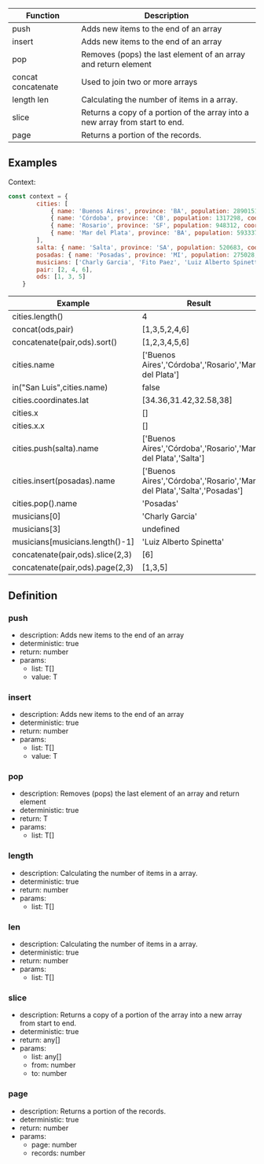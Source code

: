 
|Function    				|Description                                   																		|
|-------------------|---------------------------------------------------------------------------------|
|push								|Adds new items to the end of an array																						|
|insert							|Adds new items to the end of an array																						|
|pop								|Removes (pops) the last element of an array and return element										|
|concat concatenate	|Used to join two or more arrays																									|
|length len					|Calculating the number of items in a array.																			|
|slice							|Returns a copy of a portion of the array into a new array from start to end.			|
|page								|Returns a portion of the records.																								|

## Examples

Context:

```js
const context = {
		cities: [
			{ name: 'Buenos Aires', province: 'BA', population: 2890151, coordinates: { lat: 34.36, long: 58.26 } },
			{ name: 'Córdoba', province: 'CB', population: 1317298, coordinates: { lat: 31.42, long: 64.18 } },
			{ name: 'Rosario', province: 'SF', population: 948312, coordinates: { lat: 32.58, long: 60.36 } },
			{ name: 'Mar del Plata', province: 'BA', population: 593337, coordinates: { lat: 38, long: 57.33 } }
		],
		salta: { name: 'Salta', province: 'SA', population: 520683, coordinates: { lat: 24.33, long: 64.30 } },
		posadas: { name: 'Posadas', province: 'MI', population: 275028, coordinates: { lat: 27.22, long: 55.53 } },
		musicians: ['Charly Garcia', 'Fito Paez', 'Luiz Alberto Spinetta'],
		pair: [2, 4, 6],
		ods: [1, 3, 5]
	}
```

| Example                         | Result 																																|
|---------------------------------|-----------------------------------------------------------------------|
|cities.length()									|4																																			|
|concat(ods,pair)									|[1,3,5,2,4,6]																													|
|concatenate(pair,ods).sort()			|[1,2,3,4,5,6]																													|
|cities.name											|['Buenos Aires','Córdoba','Rosario','Mar del Plata']										|
|in("San Luis",cities.name)				|false																																	|
|cities.coordinates.lat						|[34.36,31.42,32.58,38]																									|
|cities.x													|[]																																			|
|cities.x.x												|[]																																			|
|cities.push(salta).name					|['Buenos Aires','Córdoba','Rosario','Mar del Plata','Salta']						|
|cities.insert(posadas).name			|['Buenos Aires','Córdoba','Rosario','Mar del Plata','Salta','Posadas']	|
|cities.pop().name								|'Posadas'																															|
|musicians[0]											|'Charly Garcia'																												|
|musicians[3]											|undefined																															|
|musicians[musicians.length()-1]	|'Luiz Alberto Spinetta'																								|
|concatenate(pair,ods).slice(2,3)	|[6]																																		|
|concatenate(pair,ods).page(2,3)	|[1,3,5]																																|

## Definition

### push

- description: Adds new items to the end of an array
- deterministic: true
- return: number
- params:
	- list: T[]
	- value: T

### insert

- description: Adds new items to the end of an array
- deterministic: true
- return: number
- params:
	- list: T[]
	- value: T

### pop

- description: Removes (pops) the last element of an array and return element
- deterministic: true
- return: T
- params:
	- list: T[]

### length

- description: Calculating the number of items in a array.
- deterministic: true
- return: number
- params:
	- list: T[]

### len

- description: Calculating the number of items in a array.
- deterministic: true
- return: number
- params:
	- list: T[]

### slice

- description: Returns a copy of a portion of the array into a new array from start to end.
- deterministic: true
- return: any[]
- params:
	- list: any[]
	- from: number
	- to: number

### page

- description: Returns a portion of the records.
- deterministic: true
- return: number
- params:
	- page: number
	- records: number
